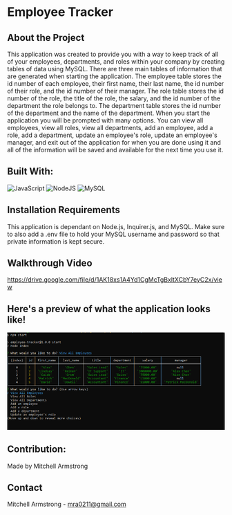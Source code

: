 # Employee Tracker

## About the Project
This application was created to provide you with a way to keep track of all of your employees, departments, and roles within your company by creating tables of data using MySQL. There are three main tables of information that are generated when starting the application. The employee table stores the id number of each employee, their first name, their last name, the id number of their role, and the id number of their manager. The role table stores the id number of the role, the title of the role, the salary, and the id number of the department the role belongs to. The department table stores the id number of the department and the name of the department. When you start the application you will be prompted with many options. You can view all employees, view all roles, view all departments, add an employee, add a role, add a department, update an employee's role, update an employee's manager, and exit out of the application for when you are done using it and all of the information will be saved and available for the next time you use it.

## Built With:

![JavaScript](https://img.shields.io/badge/javascript-%23323330.svg?style=for-the-badge&logo=javascript&logoColor=%23F7DF1E)
![NodeJS](https://img.shields.io/badge/node.js-6DA55F?style=for-the-badge&logo=node.js&logoColor=white)
![MySQL](https://img.shields.io/badge/mysql-3e6e93.svg?style=for-the-badge&logo=mysql&logoColor=%2361DAFB)

## Installation Requirements
This application is dependant on Node.js, Inquirer.js, and MySQL. Make sure to also add a .env file to hold your MySQL username and password so that private information is kept secure.

## Walkthrough Video
https://drive.google.com/file/d/1AK18xs1A4Yd1CgMcTgBxltXCbY7eyC2x/view

## Here's a preview of what the application looks like!
![](assets/images/Capture_25.PNG)

## Contribution:
Made by Mitchell Armstrong

## Contact
Mitchell Armstrong - mra0211@gmail.com
